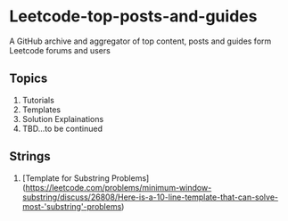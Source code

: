# Leetcode-top-posts-and-guides
A GitHub archive and aggregator of top content, posts and guides form Leetcode forums and users


## Topics
1. Tutorials
2. Templates
3. Solution Explainations
4. TBD...to be continued







## Strings
1. [Template for Substring Problems] (https://leetcode.com/problems/minimum-window-substring/discuss/26808/Here-is-a-10-line-template-that-can-solve-most-'substring'-problems)








